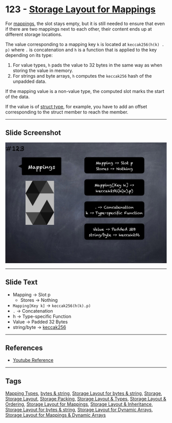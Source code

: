 # 123 - [Storage Layout for Mappings](Storage%20Layout%20for%20Mappings.md)
For [mappings](../2.%20Solidity%20101/Mapping%20Types.md), the slot stays empty, but it is still needed to ensure that even if there are two mappings next to each other, their content ends up at different storage locations. 

The value corresponding to a mapping key `k` is located at `keccak256(h(k) . p)` where `.` is concatenation and `h` is a function that is applied to the key depending on its type: 

1. For value types, `h` pads the value to 32 bytes in the same way as when storing the value in memory.
2. For strings and byte arrays, `h` computes the `keccak256` hash of the unpadded data. 

If the mapping value is a non-value type, the computed slot marks the start of the data. 

If the value is of [struct type](../2.%20Solidity%20101/Struct%20Types.md), for example, you have to add an offset corresponding to the struct member to reach the member.

___
## Slide Screenshot
![123.png](../../images/3.Solidity%20201/123.png)
___
## Slide Text
- Mapping -> Slot p
	- Stores -> Nothing
- `Mapping[Key k]` -> `keccak256(h(k).p)`
- `.` -> Concatenation
- h -> Type-specific Function
- Value -> Padded 32 Bytes
- string/byte -> [keccak256](../1.%20Ethereum101/Keccak256.md)
___
## References
- [Youtube Reference](https://youtu.be/TqMIbouwePE?t=159)
___
## Tags
[Mapping Types](../2.%20Solidity%20101/Mapping%20Types.md), [bytes & string](../2.%20Solidity%20101/bytes%20&%20string.md), [Storage Layout for bytes & string](Storage%20Layout%20for%20bytes%20&%20string.md), [Storage](../1.%20Ethereum101/Storage.md), [Storage Layout](Storage%20Layout.md), [Storage Packing](Storage%20Packing.md), [Storage Layout & Types](Storage%20Layout%20&%20Types.md), [Storage Layout & Ordering](Storage%20Layout%20&%20Ordering.md), [Storage Layout for Mappings](Storage%20Layout%20for%20Mappings.md), [Storage Layout & Inheritance](Storage%20Layout%20&%20Inheritance.md), [Storage Layout for bytes & string](Storage%20Layout%20for%20bytes%20&%20string.md), [Storage Layout for Dynamic Arrays](Storage%20Layout%20for%20Dynamic%20Arrays.md), [Storage Layout for Mappings & Dynamic Arrays](Storage%20Layout%20for%20Mappings%20&%20Dynamic%20Arrays.md)
